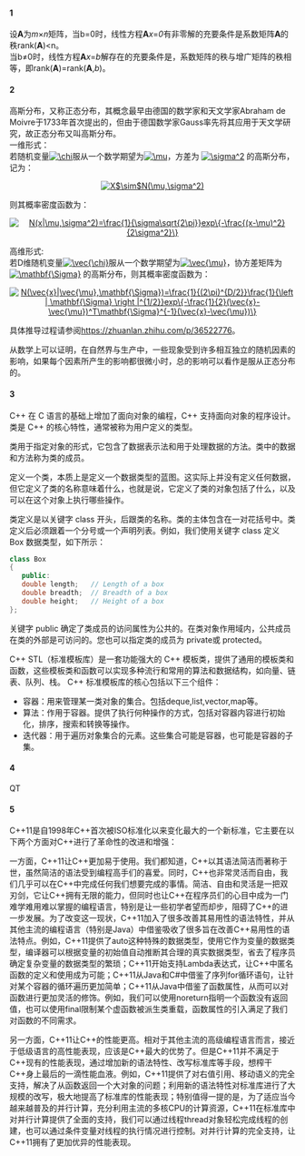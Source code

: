 #### 1
设**A**为*m*×*n*矩阵，当b=0时，线性方程**A***x*=*0*有非零解的充要条件是系数矩阵**A**的秩rank(**A**)<n。  
当b≠0时，线性方程**A***x*=*b*解存在的充要条件是，系数矩阵的秩与增广矩阵的秩相等，即rank(**A**)=rank(**A**,*b*)。

#### 2
高斯分布，又称正态分布，其概念最早由德国的数学家和天文学家Abraham de Moivre于1733年首次提出的，但由于德国数学家Gauss率先将其应用于天文学研究，故正态分布又叫高斯分布。  
一维形式：  
若随机变量<a href="https://www.codecogs.com/eqnedit.php?latex=\chi" target="_blank"><img src="https://latex.codecogs.com/gif.latex?\chi" title="\chi" /></a>服从一个数学期望为<a href="https://www.codecogs.com/eqnedit.php?latex=\mu" target="_blank"><img src="https://latex.codecogs.com/gif.latex?\mu" title="\mu" /></a>，方差为 <a href="https://www.codecogs.com/eqnedit.php?latex=\sigma^2" target="_blank"><img src="https://latex.codecogs.com/gif.latex?\sigma^2" title="\sigma^2" /></a> 的高斯分布，记为： 

<p align="center">
<a href="https://www.codecogs.com/eqnedit.php?latex=X$\sim$N(\mu,\sigma^2)" target="_blank"><img src="https://latex.codecogs.com/gif.latex?X$\sim$N(\mu,\sigma^2)" title="X$\sim$N(\mu,\sigma^2)" /></a>
</p>  

则其概率密度函数为：  

<p align="center">
<a href="https://www.codecogs.com/eqnedit.php?latex=N(x|\mu,\sigma^2)=\frac{1}{\sigma\sqrt{2\pi}}exp\{-\frac{(x-\mu)^2}{2\sigma^2}\}" target="_blank"><img src="https://latex.codecogs.com/gif.latex?N(x|\mu,\sigma^2)=\frac{1}{\sigma\sqrt{2\pi}}exp\{-\frac{(x-\mu)^2}{2\sigma^2}\}" title="N(x|\mu,\sigma^2)=\frac{1}{\sigma\sqrt{2\pi}}exp\{-\frac{(x-\mu)^2}{2\sigma^2}\}" /></a>
</p>  

高维形式:  
若D维随机变量<a href="https://www.codecogs.com/eqnedit.php?latex=\vec{\chi}" target="_blank"><img src="https://latex.codecogs.com/gif.latex?\vec{\chi}" title="\vec{\chi}" /></a>服从一个数学期望为<a href="https://www.codecogs.com/eqnedit.php?latex=\vec{\mu}" target="_blank"><img src="https://latex.codecogs.com/gif.latex?\vec{\mu}" title="\vec{\mu}" /></a>，协方差矩阵为 <a href="https://www.codecogs.com/eqnedit.php?latex=\mathbf{\Sigma}" target="_blank"><img src="https://latex.codecogs.com/gif.latex?\mathbf{\Sigma}" title="\mathbf{\Sigma}" /></a> 的高斯分布，则其概率密度函数为：
<p align="center">
<a href="https://www.codecogs.com/eqnedit.php?latex=N(\vec{x}|\vec{\mu},\mathbf{\Sigma})=\frac{1}{(2\pi)^{D/2}}\frac{1}{\left&space;|&space;\mathbf{\Sigma}&space;\right&space;|^{1/2}}exp\{-\frac{1}{2}(\vec{x}-\vec{\mu})^T\mathbf{\Sigma}^{-1}(\vec{x}-\vec{\mu})\}" target="_blank"><img src="https://latex.codecogs.com/gif.latex?N(\vec{x}|\vec{\mu},\mathbf{\Sigma})=\frac{1}{(2\pi)^{D/2}}\frac{1}{\left&space;|&space;\mathbf{\Sigma}&space;\right&space;|^{1/2}}exp\{-\frac{1}{2}(\vec{x}-\vec{\mu})^T\mathbf{\Sigma}^{-1}(\vec{x}-\vec{\mu})\}" title="N(\vec{x}|\vec{\mu},\mathbf{\Sigma})=\frac{1}{(2\pi)^{D/2}}\frac{1}{\left | \mathbf{\Sigma} \right |^{1/2}}exp\{-\frac{1}{2}(\vec{x}-\vec{\mu})^T\mathbf{\Sigma}^{-1}(\vec{x}-\vec{\mu})\}" /></a>
</p>  

具体推导过程请参阅<https://zhuanlan.zhihu.com/p/36522776>。  

从数学上可以证明，在自然界与生产中，一些现象受到许多相互独立的随机因素的影响，如果每个因素所产生的影响都很微小时，总的影响可以看作是服从正态分布的。

#### 3
C++ 在 C 语言的基础上增加了面向对象的编程，C++ 支持面向对象的程序设计。类是 C++ 的核心特性，通常被称为用户定义的类型。

类用于指定对象的形式，它包含了数据表示法和用于处理数据的方法。类中的数据和方法称为类的成员。

定义一个类，本质上是定义一个数据类型的蓝图。这实际上并没有定义任何数据，但它定义了类的名称意味着什么，也就是说，它定义了类的对象包括了什么，以及可以在这个对象上执行哪些操作。

类定义是以关键字 class 开头，后跟类的名称。类的主体包含在一对花括号中。类定义后必须跟着一个分号或一个声明列表。例如，我们使用关键字 class 定义 Box 数据类型，如下所示：

```c++
class Box
{
   public:
   double length;   // Length of a box
   double breadth;  // Breadth of a box
   double height;   // Height of a box
};
```
关键字 public 确定了类成员的访问属性为公共的。在类对象作用域内，公共成员在类的外部是可访问的。您也可以指定类的成员为 private或 protected。

C++ STL（标准模板库）是一套功能强大的 C++ 模板类，提供了通用的模板类和函数，这些模板类和函数可以实现多种流行和常用的算法和数据结构，如向量、链表、队列、栈。
C++ 标准模板库的核心包括以下三个组件：

- 容器：用来管理某一类对象的集合。包括deque,list,vector,map等。
- 算法：作用于容器。提供了执行何种操作的方式，包括对容器内容进行初始化，排序，搜索和转换等操作。 
- 迭代器：用于遍历对象集合的元素。这些集合可能是容器，也可能是容器的子集。

#### 4
QT

#### 5

C++11是自1998年C++首次被ISO标准化以来变化最大的一个新标准，它主要在以下两个方面对C++进行了革命性的改进和增强：  

一方面，C++11让C++更加易于使用。我们都知道，C++以其语法简洁而著称于世，虽然简洁的语法受到编程高手们的喜爱。同时，C++也非常灵活而自由，我们几乎可以在C++中完成任何我们想要完成的事情。简洁、自由和灵活是一把双刃剑，它让C++拥有无限的能力，但同时也让C++在程序员们的心目中成为一门难学难用难以掌握的编程语言，特别是让一些初学者望而却步，阻碍了C++的进一步发展。为了改变这一现状，C++11加入了很多改善其易用性的语法特性，并从其他主流的编程语言（特别是Java）中借鉴吸收了很多旨在改善C++易用性的语法特点。例如，C++11提供了auto这种特殊的数据类型，使用它作为变量的数据类型，编译器可以根据变量的初始值自动推断其合理的真实数据类型，省去了程序员确定复杂变量的数据类型的繁琐；C++11开始支持Lambda表达式，让C++中匿名函数的定义和使用成为可能；C++11从Java和C#中借鉴了序列for循环语句，让针对某个容器的循环遍历更加简单；C++11从Java中借鉴了函数属性，从而可以对函数进行更加灵活的修饰。例如，我们可以使用noreturn指明一个函数没有返回值，也可以使用final限制某个虚函数被派生类重载，函数属性的引入满足了我们对函数的不同需求。  

另一方面，C++11让C++的性能更高。相对于其他主流的高级编程语言而言，接近于低级语言的高性能表现，应该是C++最大的优势了。但是C++11并不满足于C++现有的性能表现，通过增加新的语法特性、改写标准库等手段，想榨干C++身上最后的一滴性能血液。例如，C++11提供了对右值引用、移动语义的完全支持，解决了从函数返回一个大对象的问题；利用新的语法特性对标准库进行了大规模的改写，极大地提高了标准库的性能表现；特别值得一提的是，为了适应当今越来越普及的并行计算，充分利用主流的多核CPU的计算资源，C++11在标准库中对并行计算提供了全面的支持，我们可以通过线程thread对象轻松完成线程的创建，也可以通过条件变量对线程的执行情况进行控制。对并行计算的完全支持，让C++11拥有了更加优异的性能表现。


